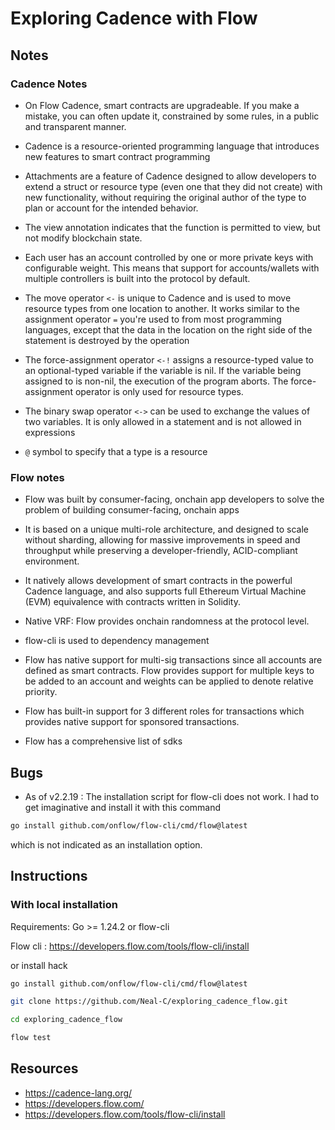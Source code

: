 # Exploring Cadence with Flow

## Notes

### Cadence Notes

- On Flow Cadence, smart contracts are upgradeable. If you make a mistake, you can often update it, constrained by some rules, in a public and transparent manner.

- Cadence is a resource-oriented programming language that introduces new features to smart contract programming

- Attachments are a feature of Cadence designed to allow developers to extend a struct or resource type (even one that they did not create) with new functionality, without requiring the original author of the type to plan or account for the intended behavior.

- The view annotation indicates that the function is permitted to view, but not modify blockchain state.

- Each user has an account controlled by one or more private keys with configurable weight. This means that support for accounts/wallets with multiple controllers is built into the protocol by default.

- The move operator `<-` is unique to Cadence and is used to move resource types from one location to another. It works similar to the assignment operator `=` you're used to from most programming languages, except that the data in the location on the right side of the statement is destroyed by the operation

- The force-assignment operator `<-!` assigns a resource-typed value to an optional-typed variable if the variable is nil. If the variable being assigned to is non-nil, the execution of the program aborts.
The force-assignment operator is only used for resource types.

- The binary swap operator `<->` can be used to exchange the values of two variables. It is only allowed in a statement and is not allowed in expressions

- `@` symbol to specify that a type is a resource

### Flow notes

- Flow was built by consumer-facing, onchain app developers to solve the problem of building consumer-facing, onchain apps

- It is based on a unique multi-role architecture, and designed to scale without sharding, allowing for massive improvements in speed and throughput while preserving a developer-friendly, ACID-compliant environment.

- It natively allows development of smart contracts in the powerful Cadence language, and also supports full Ethereum Virtual Machine (EVM) equivalence with contracts written in Solidity.

- Native VRF: Flow provides onchain randomness at the protocol level.

- flow-cli is used to dependency management

- Flow has native support for multi-sig transactions since all accounts are defined as smart contracts. Flow provides support for multiple keys to be added to an account and weights can be applied to denote relative priority.

- Flow has built-in support for 3 different roles for transactions which provides native support for sponsored transactions.

- Flow has a comprehensive list of sdks

## Bugs

- As of v2.2.19 : The installation script for flow-cli does not work. I had to get imaginative and install it with this command

```bash
go install github.com/onflow/flow-cli/cmd/flow@latest
```

which is not indicated as an installation option.

## Instructions

### With local installation

Requirements: Go >= 1.24.2 or flow-cli 

Flow cli : https://developers.flow.com/tools/flow-cli/install

or install hack

```bash
go install github.com/onflow/flow-cli/cmd/flow@latest
```


```bash
git clone https://github.com/Neal-C/exploring_cadence_flow.git
```

```bash
cd exploring_cadence_flow
```

```bash
flow test
```

## Resources 

- https://cadence-lang.org/
- https://developers.flow.com/
- https://developers.flow.com/tools/flow-cli/install